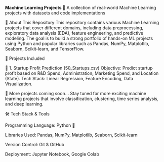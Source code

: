 **Machine Learning Projects 🚀**
A collection of real-world Machine Learning projects with datasets and code implementations

📌 About This Repository
This repository contains various Machine Learning projects that cover different domains, including data preprocessing, exploratory data analysis (EDA), feature engineering, and predictive modeling. The goal is to build a strong portfolio of hands-on ML projects using Python and popular libraries such as Pandas, NumPy, Matplotlib, Seaborn, Scikit-learn, and TensorFlow.

📂 Projects Included

🔹 1. Startup Profit Prediction (50_Startups.csv)
Objective: Predict startup profit based on R&D Spend, Administration, Marketing Spend, and Location (State).
Tech Stack: Linear Regression, Feature Encoding, Data Visualization.

🔹 More projects coming soon...
Stay tuned for more exciting machine learning projects that involve classification, clustering, time series analysis, and deep learning.

🛠 Tech Stack & Tools

Programming Language: Python 🐍

Libraries Used: Pandas, NumPy, Matplotlib, Seaborn, Scikit-learn

Version Control: Git & GitHub

Deployment: Jupyter Notebook, Google Colab
